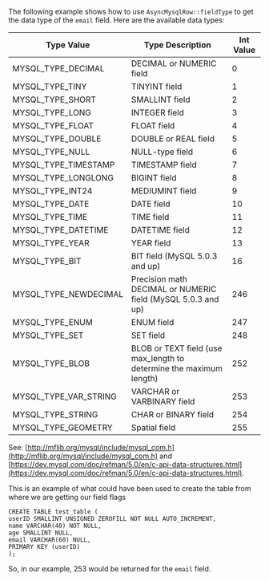 The following example shows how to use `AsyncMysqlRow::fieldType` to get the data type of the `email` field. Here are the available data types:

Type Value | Type Description | Int Value
---------- | ---------------- | ---------
MYSQL_TYPE_DECIMAL | DECIMAL or NUMERIC field | 0
MYSQL_TYPE_TINY | TINYINT field | 1
MYSQL_TYPE_SHORT  |  SMALLINT field | 2
MYSQL_TYPE_LONG | INTEGER field | 3
MYSQL_TYPE_FLOAT  |  FLOAT field | 4
MYSQL_TYPE_DOUBLE | DOUBLE or REAL field | 5
MYSQL_TYPE_NULL | NULL-type field | 6
MYSQL_TYPE_TIMESTAMP |   TIMESTAMP field | 7
MYSQL_TYPE_LONGLONG | BIGINT field | 8
MYSQL_TYPE_INT24  |  MEDIUMINT field | 9
MYSQL_TYPE_DATE | DATE field | 10
MYSQL_TYPE_TIME | TIME field | 11
MYSQL_TYPE_DATETIME | DATETIME field | 12
MYSQL_TYPE_YEAR | YEAR field | 13
MYSQL_TYPE_BIT | BIT field (MySQL 5.0.3 and up) | 16
MYSQL_TYPE_NEWDECIMAL  | Precision math DECIMAL or NUMERIC field (MySQL 5.0.3 and up) | 246
MYSQL_TYPE_ENUM | ENUM field | 247
MYSQL_TYPE_SET | SET field | 248
MYSQL_TYPE_BLOB | BLOB or TEXT field (use max_length to determine the maximum length) | 252
MYSQL_TYPE_VAR_STRING  | VARCHAR or VARBINARY field | 253
MYSQL_TYPE_STRING  | CHAR or BINARY field | 254
MYSQL_TYPE_GEOMETRY | Spatial field | 255


See: [http://mflib.org/mysql/include/mysql_com.h](http://mflib.org/mysql/include/mysql_com.h) and [https://dev.mysql.com/doc/refman/5.0/en/c-api-data-structures.html](https://dev.mysql.com/doc/refman/5.0/en/c-api-data-structures.html).

This is an example of what could have been used to create the table from where we are getting our field flags

```
CREATE TABLE test_table (
userID SMALLINT UNSIGNED ZEROFILL NOT NULL AUTO_INCREMENT,
name VARCHAR(40) NOT NULL,
age SMALLINT NULL,
email VARCHAR(60) NULL,
PRIMARY KEY (userID)
);
```

So, in our example, 253 would be returned for the `email` field.
